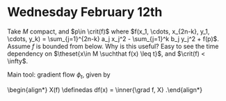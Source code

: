 # Wednesday February 12th


Take $M$ compact, and $p\in \crit(f)$ where $f(x_1, \cdots, x_{2n-k}, y_1, \cdots, y_k) = \sum_{j=1}^{2n-k} a_j x_j^2 - \sum_{j=1}^k b_j y_j^2 + f(p)$.
Assume $f$ is bounded from below.
Why is this useful?
Easy to see the time dependency on $\theset{x\in M \suchthat f(x) \leq t}$, and $\crit(f) < \infty$.

Main tool: gradient flow $\phi_t$, given by

\begin{align*}
X(f) \definedas df(x) = \inner{\grad f, X}
.\end{align*}

